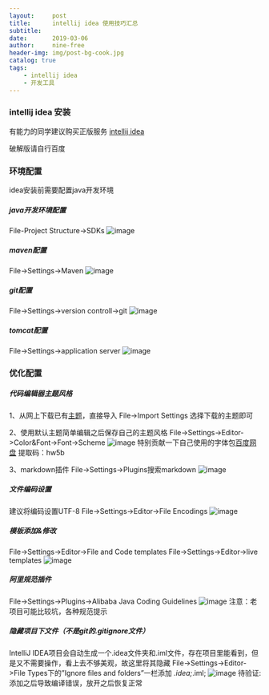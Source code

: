 ```yaml
---
layout:     post
title:      intellij idea 使用技巧汇总
subtitle:   
date:       2019-03-06
author:     nine-free
header-img: img/post-bg-cook.jpg
catalog: true
tags:
    - intellij idea
    - 开发工具
---
```

### intellij idea 安装

有能力的同学建议购买正版服务 [intellij idea](https://www.jetbrains.com/idea/download/#section=windows)

破解版请自行百度

###  环境配置
idea安装前需要配置java开发环境
##### java开发环境配置
File-Project Structure->SDKs
![image](https://nine-free.github.io/img/idea-settings-jdk.jpg)

##### maven配置
File->Settings->Maven
![image](https://nine-free.github.io/img/idea-settings-maven.jpg)

##### git配置
File->Settings->version controll->git
![image](https://nine-free.github.io/img/idea-settings-git.jpg)

##### tomcat配置
File->Settings->application server
![image](https://nine-free.github.io/img/idea-settings-tomcat.jpg)

###  优化配置

##### 代码编辑器主题风格

1、从网上下载已有[主题](http://www.riaway.com/theme.php?page=1)，直接导入
File->Import Settings 选择下载的主题即可

2、使用默认主题简单编辑之后保存自己的主题风格
File->Settings->Editor->Color&Font->Font->Scheme
![image](https://nine-free.github.io/img/idea-settings-scheme.jpg)
特别贡献一下自己使用的字体包[百度网盘](https://pan.baidu.com/s/1ePTvWc0ajWSIatgrgmvGPg) 提取码：hw5b

3、markdown插件
File->Settings->Plugins搜索markdown
![image](https://nine-free.github.io/img/idea-settings-plugins.jpg)

##### 文件编码设置
建议将编码设置UTF-8
File->Settings->Editor->File Encodings
![image](https://nine-free.github.io/img/idea-settings-file-encoding.jpg)

##### 模板添加&修改
File->Settings->Editor->File and Code templates
File->Settings->Editor->live templates
![image](https://nine-free.github.io/img/idea-settings-template.jpg)

##### 阿里规范插件
File->Settings->Plugins->Alibaba Java Coding Guidelines
![image](https://nine-free.github.io/img/idea-settings-alibaba-code-guide.jpg)
注意：老项目可能比较坑，各种规范提示

##### 隐藏项目下文件（不是git的.gitignore文件）
IntelliJ IDEA项目会自动生成一个.idea文件夹和.iml文件，存在项目里能看到，但是又不需要操作，看上去不够美观，故这里将其隐藏
File->Settings->Editor->File Types下的”Ignore files and folders”一栏添加 *.idea;*.iml;
![image](https://nine-free.github.io/img/idea-settings-file-ignore.jpg)
待验证:添加之后导致编译错误，放开之后恢复正常




